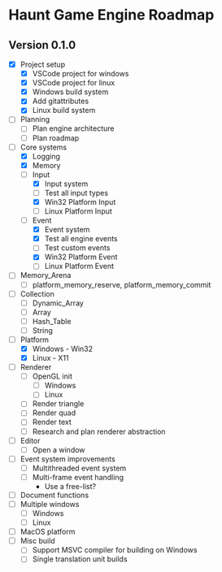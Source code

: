 # Haunt Game Engine Roadmap

## Version 0.1.0

- [x] Project setup
  - [x] VSCode project for windows
  - [x] VSCode project for linux
  - [x] Windows build system
  - [x] Add gitattributes
  - [x] Linux build system
- [ ] Planning
  - [ ] Plan engine architecture
  - [ ] Plan roadmap
- [ ] Core systems
  - [x] Logging
  - [x] Memory
  - [ ] Input
    - [x] Input system
    - [ ] Test all input types
    - [x] Win32 Platform Input
    - [ ] Linux Platform Input
  - [ ] Event
    - [x] Event system
    - [x] Test all engine events
    - [ ] Test custom events
    - [x] Win32 Platform Event
    - [ ] Linux Platform Event
- [ ] Memory_Arena
  - [ ] platform_memory_reserve, platform_memory_commit
- [ ] Collection
  - [ ] Dynamic_Array
  - [ ] Array
  - [ ] Hash_Table
  - [ ] String
- [ ] Platform
  - [x] Windows - Win32
  - [x] Linux - X11
- [ ] Renderer
  - [ ] OpenGL init
    - [ ] Windows
    - [ ] Linux
  - [ ] Render triangle
  - [ ] Render quad
  - [ ] Render text
  - [ ] Research and plan renderer abstraction
- [ ] Editor
  - [ ] Open a window
- [ ] Event system improvements
  - [ ] Multithreaded event system
  - [ ] Multi-frame event handling
    - Use a free-list?
- [ ] Document functions
- [ ] Multiple windows
  - [ ] Windows
  - [ ] Linux
- [ ] MacOS platform
- [ ] Misc build
  - [ ] Support MSVC compiler for building on Windows
  - [ ] Single translation unit builds
